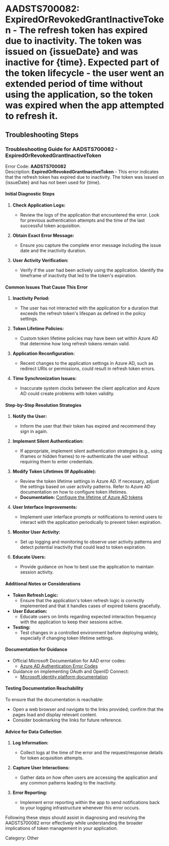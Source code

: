 # AADSTS700082: ExpiredOrRevokedGrantInactiveToken - The refresh token has expired due to inactivity. The token was issued on {issueDate} and was inactive for {time}. Expected part of the token lifecycle - the user went an extended period of time without using the application, so the token was expired when the app attempted to refresh it.


## Troubleshooting Steps
### Troubleshooting Guide for AADSTS700082 - ExpiredOrRevokedGrantInactiveToken

Error Code: **AADSTS700082**  
Description: **ExpiredOrRevokedGrantInactiveToken** - This error indicates that the refresh token has expired due to inactivity. The token was issued on {issueDate} and has not been used for {time}.

#### Initial Diagnostic Steps

1. **Check Application Logs:**
   - Review the logs of the application that encountered the error. Look for previous authentication attempts and the time of the last successful token acquisition.
   
2. **Obtain Exact Error Message:**
   - Ensure you capture the complete error message including the issue date and the inactivity duration.

3. **User Activity Verification:**
   - Verify if the user had been actively using the application. Identify the timeframe of inactivity that led to the token's expiration.

#### Common Issues That Cause This Error

1. **Inactivity Period:**
   - The user has not interacted with the application for a duration that exceeds the refresh token's lifespan as defined in the policy settings.

2. **Token Lifetime Policies:**
   - Custom token lifetime policies may have been set within Azure AD that determine how long refresh tokens remain valid.

3. **Application Reconfiguration:**
   - Recent changes to the application settings in Azure AD, such as redirect URIs or permissions, could result in refresh token errors.

4. **Time Synchronization Issues:**
   - Inaccurate system clocks between the client application and Azure AD could create problems with token validity.

#### Step-by-Step Resolution Strategies

1. **Notify the User:**
   - Inform the user that their token has expired and recommend they sign in again.

2. **Implement Silent Authentication:**
   - If appropriate, implement silent authentication strategies (e.g., using iframes or hidden frames) to re-authenticate the user without requiring them to enter credentials.

3. **Modify Token Lifetimes (If Applicable):**
   - Review the token lifetime settings in Azure AD. If necessary, adjust the settings based on user activity patterns. Refer to Azure AD documentation on how to configure token lifetimes.
   - **Documentation:** [Configure the lifetime of Azure AD tokens](https://docs.microsoft.com/en-us/azure/active-directory/develop/active-directory-configurable-token-lifetimes)

4. **User Interface Improvements:**
   - Implement user interface prompts or notifications to remind users to interact with the application periodically to prevent token expiration.

5. **Monitor User Activity:**
   - Set up logging and monitoring to observe user activity patterns and detect potential inactivity that could lead to token expiration.

6. **Educate Users:**
   - Provide guidance on how to best use the application to maintain session activity.

#### Additional Notes or Considerations

- **Token Refresh Logic:**
   - Ensure that the application's token refresh logic is correctly implemented and that it handles cases of expired tokens gracefully.
- **User Education:**
   - Educate users on limits regarding expected interaction frequency with the application to keep their sessions active.
- **Testing:**
   - Test changes in a controlled environment before deploying widely, especially if changing token lifetime settings.

#### Documentation for Guidance

- Official Microsoft Documentation for AAD error codes:
  - [Azure AD Authentication Error Codes](https://docs.microsoft.com/en-us/azure/active-directory/develop/active-directory-protocols-error-codes)
- Guidance on implementing OAuth and OpenID Connect:
  - [Microsoft identity platform documentation](https://docs.microsoft.com/en-us/azure/active-directory/develop/)

#### Testing Documentation Reachability

To ensure that the documentation is reachable:
- Open a web browser and navigate to the links provided; confirm that the pages load and display relevant content.
- Consider bookmarking the links for future reference.

#### Advice for Data Collection

1. **Log Information:**
   - Collect logs at the time of the error and the request/response details for token acquisition attempts.
   
2. **Capture User Interactions:**
   - Gather data on how often users are accessing the application and any common patterns leading to the inactivity.

3. **Error Reporting:**
   - Implement error reporting within the app to send notifications back to your logging infrastructure whenever this error occurs.

Following these steps should assist in diagnosing and resolving the AADSTS700082 error effectively while understanding the broader implications of token management in your application.

Category: Other